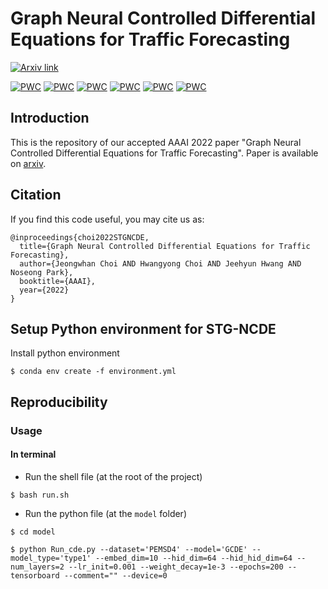 # Graph Neural Controlled Differential Equations for Traffic Forecasting

[![Arxiv link](https://img.shields.io/static/v1?label=arXiv&message=STG-NCDE&color=red&logo=arxiv)](https://arxiv.org/abs/2112.03558)

[![PWC](https://img.shields.io/endpoint.svg?url=https://paperswithcode.com/badge/graph-neural-controlled-differential/traffic-prediction-on-pemsd7-l)](https://paperswithcode.com/sota/traffic-prediction-on-pemsd7-l?p=graph-neural-controlled-differential)
[![PWC](https://img.shields.io/endpoint.svg?url=https://paperswithcode.com/badge/graph-neural-controlled-differential/traffic-prediction-on-pemsd7-m)](https://paperswithcode.com/sota/traffic-prediction-on-pemsd7-m?p=graph-neural-controlled-differential)
[![PWC](https://img.shields.io/endpoint.svg?url=https://paperswithcode.com/badge/graph-neural-controlled-differential/traffic-prediction-on-pemsd3)](https://paperswithcode.com/sota/traffic-prediction-on-pemsd3?p=graph-neural-controlled-differential) [![PWC](https://img.shields.io/endpoint.svg?url=https://paperswithcode.com/badge/graph-neural-controlled-differential/traffic-prediction-on-pemsd7)](https://paperswithcode.com/sota/traffic-prediction-on-pemsd7?p=graph-neural-controlled-differential) [![PWC](https://img.shields.io/endpoint.svg?url=https://paperswithcode.com/badge/graph-neural-controlled-differential/traffic-prediction-on-pemsd4)](https://paperswithcode.com/sota/traffic-prediction-on-pemsd4?p=graph-neural-controlled-differential) [![PWC](https://img.shields.io/endpoint.svg?url=https://paperswithcode.com/badge/graph-neural-controlled-differential/traffic-prediction-on-pemsd8)](https://paperswithcode.com/sota/traffic-prediction-on-pemsd8?p=graph-neural-controlled-differential)

## Introduction

This is the repository of our accepted AAAI 2022 paper "Graph Neural Controlled Differential Equations for Traffic Forecasting". Paper is available on [arxiv](https://arxiv.org/abs/2112.03558).

## Citation
If you find this code useful, you may cite us as:

```
@inproceedings{choi2022STGNCDE,
  title={Graph Neural Controlled Differential Equations for Traffic Forecasting},
  author={Jeongwhan Choi AND Hwangyong Choi AND Jeehyun Hwang AND Noseong Park},
  booktitle={AAAI},
  year={2022}
}
```

## Setup Python environment for STG-NCDE
Install python environment
```{bash}
$ conda env create -f environment.yml 
```


## Reproducibility
### Usage
#### In terminal
- Run the shell file (at the root of the project)

```{bash}
$ bash run.sh
```
- Run the python file (at the `model` folder)
```{bash}
$ cd model

$ python Run_cde.py --dataset='PEMSD4' --model='GCDE' --model_type='type1' --embed_dim=10 --hid_dim=64 --hid_hid_dim=64 --num_layers=2 --lr_init=0.001 --weight_decay=1e-3 --epochs=200 --tensorboard --comment="" --device=0
```
